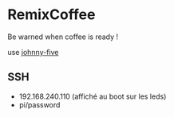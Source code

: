# RemixCoffee

Be warned when coffee is ready !

use [johnny-five](https://github.com/rwaldron/johnny-five)

## SSH

 - 192.168.240.110 (affiché au boot sur les leds)
 - pi/password
